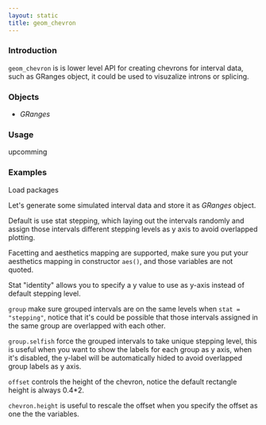 ```yaml
---
layout: static
title: geom_chevron
---
```

<!--roptions dev='png', fig.width=8, fig.height=8, fig.path = "geom_chevron-" -->
<!--begin.rcode setup, message = FALSE, echo = FALSE, warning = FALSE
    render_jekyll()
#    opts_knit$set(upload.fun = function(file) 
#       imgur_upload(file, key = "7733c9b660907f0975935cc9ba657413"))
    opts_knit$set(base.url='http://tengfei.github.com/ggbio/geom/')
    dir.path <- "/home/tengfei/Codes/svnrepos/devel/ggbio/inst/examples/geom"
    fl<- file.path(dir.path, "geom_chevron.R")
    read_chunk(fl)
end.rcode-->

### Introduction
`geom_chevron` is is lower level API for creating chevrons for interval data, such as GRanges object, it could be used to visuzalize introns or splicing.

### Objects
  * *GRanges*
  
### Usage
  upcomming
  
### Examples
Load packages
<!--begin.rcode load, message = FALSE, warning = FALSE
end.rcode-->


Let's generate some simulated interval data and store it as *GRanges* object.
<!--begin.rcode simul, message = FALSE, warning = FALSE
end.rcode-->


Default is use stat stepping, which laying out the intervals randomly and assign
those intervals different stepping levels as y axis to avoid overlapped
plotting.

<!--begin.rcode default,  message = FALSE, warning = FALSE
end.rcode-->

Facetting and aesthetics mapping are supported, make sure you put your
aesthetics mapping in constructor `aes()`, and those variables are not quoted.

<!--begin.rcode facet_aes, message = FALSE, warning = FALSE
end.rcode-->

Stat "identity" allows you to specify a y value to use as y-axis instead of
default stepping level.

<!--begin.rcode stat:identity, message = FALSE, warning = FALSE
end.rcode-->

`group` make sure grouped intervals are on the same levels when `stat =
"stepping"`,  notice that it's could be possible that those
intervals assigned in the same group are overlapped with each other.

<!--begin.rcode stat:stepping, message = FALSE, warning = FALSE
end.rcode-->

`group.selfish` force the grouped intervals to take unique stepping level,
  this is useful when you want to show the labels for each group as y axis, when
  it's disabled, the y-label will be automatically hided to avoid overlapped
  group labels as y axis.

<!--begin.rcode group.selfish, message = FALSE, echo = FALSE, warning = FALSE
end.rcode-->

`offset` controls the height of the chevron, notice the default rectangle height
is always 0.4*2.

<!--begin.rcode offset, message = FALSE, echo = FALSE, warning = FALSE
end.rcode-->

<!--begin.rcode offset:default, message = FALSE, echo = FALSE, warning = FALSE
end.rcode-->

<!--begin.rcode offset:0, message = FALSE, echo = FALSE, warning = FALSE
end.rcode-->

<!--begin.rcode offset:0.4, message = FALSE, echo = FALSE, warning = FALSE
end.rcode-->

`chevron.height` is useful to rescale the offset when you specify the offset as
one the the variables.
<!--begin.rcode chevron.height:default, message = FALSE, echo = FALSE, warning = FALSE
end.rcode-->

<!--begin.rcode chevron.height, message = FALSE, echo = FALSE, warning = FALSE
end.rcode-->


